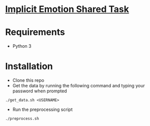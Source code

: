 # [Implicit Emotion Shared Task](http://implicitemotions.wassa2018.com/)

# Requirements
* Python 3

# Installation
* Clone this repo
* Get the data by running the following command and typing your password when prompted
```
./get_data.sh <USERNAME>
```
* Run the preprocessing script
```
./preprocess.sh
```
